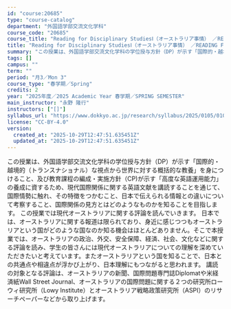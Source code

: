 ```yaml
---
id: "course:20685"
type: "course-catalog"
department: "外国語学部交流文化学科"
course_code: "20685"
course_title: "Reading for Disciplinary StudiesⅠ（オーストラリア事情） ／READING FOR DISCIPLINARY STUDIES I"
title: "Reading for Disciplinary StudiesⅠ（オーストラリア事情） ／READING FOR DISCIPLINARY STUDIES I"
summary: "この授業は、外国語学部交流文化学科の学位授与方針（DP）が示す「国際的・越境的（トランスナショナル）な視点から世界に対する概括的な教養」を身につけること、及び教育課程の編成・実施方針（CP)が示す「高度な英語運用能力」の養成に資するため、現…"
tags: []
campus: ""
term: ""
period: "月3／Mon 3"
course_type: "春学期／Spring"
credits: 2
year: "2025年度／2025 Academic Year 春学期／SPRING SEMESTER"
main_instructor: "永野 隆行"
instructors: ["[]"]
syllabus_url: "https://www.dokkyo.ac.jp/research/syllabus/2025/0105/0105_20685_ja_JP.html"
license: "CC-BY-4.0"
version:
  created_at: "2025-10-29T12:47:51.635451Z"
  updated_at: "2025-10-29T12:47:51.635451Z"
---
```

この授業は、外国語学部交流文化学科の学位授与方針（DP）が示す「国際的・越境的（トランスナショナル）な視点から世界に対する概括的な教養」を身につけること、及び教育課程の編成・実施方針（CP)が示す「高度な英語運用能力」の養成に資するため、現代国際関係に関する英語文献を講読することを通じて、国際情勢に触れ、その特徴をつかむこと、日本で伝えられる情報との違いについて考察すること、国際関係の見方とはどのようなものかを知ることを目指します。 この授業では現代オーストラリアに関する評論を読んでいきます。 日本では、オーストラリアに関する報道は限られており、身近に感じつつもオーストラリアという国がどのような国なのか知る機会はほとんどありません。そこで本授業では、オーストラリアの政治、外交、安全保障、経済、社会、文化などに関する評論を読み、学生の皆さんには現代オーストラリアについての理解を深めていただきたいと考えています。またオーストラリアという国を知ることで、日本との共通点や相違点が浮かび上がり、日本理解にもつながると思われます。 講読の対象となる評論は、オーストラリアの新聞、国際問題専門誌Diplomatや米経済紙Wall Street Journal、オーストラリアの国際問題に関する２つの研究所ローウィ研究所（Lowy Institute）とオーストラリア戦略政策研究所（ASPI）のリサーチペーパーなどから取り上げます。
